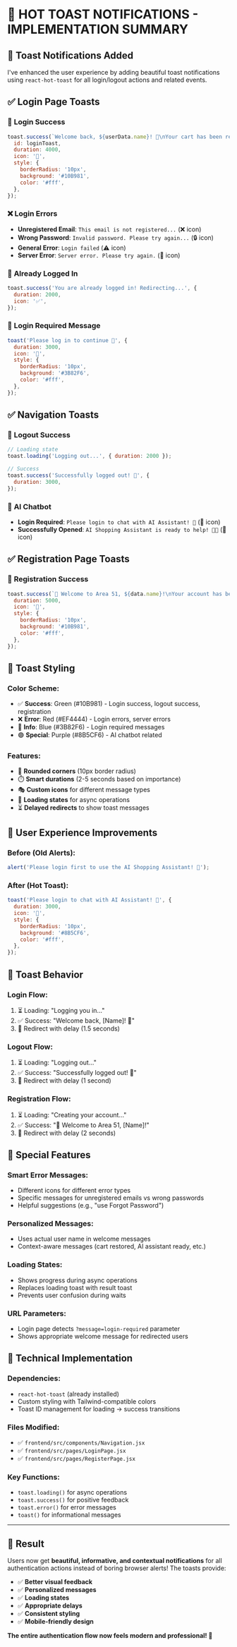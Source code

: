 # 🍞 HOT TOAST NOTIFICATIONS - IMPLEMENTATION SUMMARY

## 🎯 **Toast Notifications Added**

I've enhanced the user experience by adding beautiful toast notifications using `react-hot-toast` for all login/logout actions and related events.

## ✅ **Login Page Toasts**

### 🚀 **Login Success**
```javascript
toast.success(`Welcome back, ${userData.name}! 🎉\nYour cart has been restored.`, {
  id: loginToast,
  duration: 4000,
  icon: '👋',
  style: {
    borderRadius: '10px',
    background: '#10B981',
    color: '#fff',
  },
});
```

### ❌ **Login Errors**
- **Unregistered Email**: `This email is not registered...` (❌ icon)
- **Wrong Password**: `Invalid password. Please try again...` (🔒 icon)
- **General Error**: `Login failed` (⚠️ icon)
- **Server Error**: `Server error. Please try again.` (🔌 icon)

### 🔄 **Already Logged In**
```javascript
toast.success('You are already logged in! Redirecting...', {
  duration: 2000,
  icon: '✅',
});
```

### 👋 **Login Required Message**
```javascript
toast('Please log in to continue 🔐', {
  duration: 3000,
  icon: '👋',
  style: {
    borderRadius: '10px',
    background: '#3B82F6',
    color: '#fff',
  },
});
```

## ✅ **Navigation Toasts**

### 🚪 **Logout Success**
```javascript
// Loading state
toast.loading('Logging out...', { duration: 2000 });

// Success
toast.success('Successfully logged out! 👋', {
  duration: 3000,
});
```

### 🤖 **AI Chatbot**
- **Login Required**: `Please login to chat with AI Assistant! 🤖` (🔐 icon)
- **Successfully Opened**: `AI Shopping Assistant is ready to help! 🤖✨` (🚀 icon)

## ✅ **Registration Page Toasts**

### 🎉 **Registration Success**
```javascript
toast.success(`🎉 Welcome to Area 51, ${data.name}!\nYour account has been created successfully!`, {
  duration: 5000,
  icon: '🚀',
  style: {
    borderRadius: '10px',
    background: '#10B981',
    color: '#fff',
  },
});
```

## 🎨 **Toast Styling**

### **Color Scheme**:
- ✅ **Success**: Green (#10B981) - Login success, logout success, registration
- ❌ **Error**: Red (#EF4444) - Login errors, server errors
- 🔵 **Info**: Blue (#3B82F6) - Login required messages
- 🟣 **Special**: Purple (#8B5CF6) - AI chatbot related

### **Features**:
- 🎨 **Rounded corners** (10px border radius)
- ⏱️ **Smart durations** (2-5 seconds based on importance)
- 🎭 **Custom icons** for different message types
- 🔄 **Loading states** for async operations
- ⏳ **Delayed redirects** to show toast messages

## 🚀 **User Experience Improvements**

### **Before** (Old Alerts):
```javascript
alert('Please login first to use the AI Shopping Assistant! 🤖');
```

### **After** (Hot Toast):
```javascript
toast('Please login to chat with AI Assistant! 🤖', {
  duration: 3000,
  icon: '🔐',
  style: {
    borderRadius: '10px',
    background: '#8B5CF6',
    color: '#fff',
  },
});
```

## 📱 **Toast Behavior**

### **Login Flow**:
1. ⏳ Loading: "Logging you in..."
2. ✅ Success: "Welcome back, [Name]! 🎉"
3. 🔄 Redirect with delay (1.5 seconds)

### **Logout Flow**:
1. ⏳ Loading: "Logging out..."
2. ✅ Success: "Successfully logged out! 👋"
3. 🔄 Redirect with delay (1 second)

### **Registration Flow**:
1. ⏳ Loading: "Creating your account..."
2. ✅ Success: "🎉 Welcome to Area 51, [Name]!"
3. 🔄 Redirect with delay (2 seconds)

## 🎯 **Special Features**

### **Smart Error Messages**:
- Different icons for different error types
- Specific messages for unregistered emails vs wrong passwords
- Helpful suggestions (e.g., "use Forgot Password")

### **Personalized Messages**:
- Uses actual user name in welcome messages
- Context-aware messages (cart restored, AI assistant ready, etc.)

### **Loading States**:
- Shows progress during async operations
- Replaces loading toast with result toast
- Prevents user confusion during waits

### **URL Parameters**:
- Login page detects `?message=login-required` parameter
- Shows appropriate welcome message for redirected users

## 🔧 **Technical Implementation**

### **Dependencies**:
- `react-hot-toast` (already installed)
- Custom styling with Tailwind-compatible colors
- Toast ID management for loading → success transitions

### **Files Modified**:
- ✅ `frontend/src/components/Navigation.jsx`
- ✅ `frontend/src/pages/LoginPage.jsx` 
- ✅ `frontend/src/pages/RegisterPage.jsx`

### **Key Functions**:
- `toast.loading()` for async operations
- `toast.success()` for positive feedback
- `toast.error()` for error messages
- `toast()` for informational messages

---

## 🎊 **Result**

Users now get **beautiful, informative, and contextual notifications** for all authentication actions instead of boring browser alerts! The toasts provide:

- ✅ **Better visual feedback**
- ✅ **Personalized messages**
- ✅ **Loading states**
- ✅ **Appropriate delays**
- ✅ **Consistent styling**
- ✅ **Mobile-friendly design**

**The entire authentication flow now feels modern and professional! 🚀**